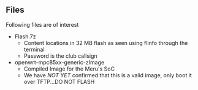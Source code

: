 Files
------
Following files are of interest

* Flash.7z
  * Content locations in 32 MB flash as seen using flinfo through the terminal
  * Password is the club callsign
* openwrt-mpc85xx-generic-zImage
  * Compiled Image for the Meru's SoC
  * We have *NOT YET* confirmed that this is a valid image, only boot it over TFTP...DO NOT FLASH
